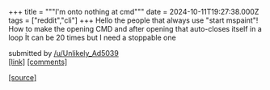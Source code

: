+++
title = """I'm onto nothing at cmd"""
date = 2024-10-11T19:27:38.000Z
tags = ["reddit","cli"]
+++
Hello the people that always use "start mspaint"! How to make the opening CMD and after opening that auto-closes itself in a loop İt can be 20 times but I need a stoppable one

submitted by [/u/Unlikely\_Ad5039](https://www.reddit.com/user/Unlikely_Ad5039)  
[\[link\]](https://www.reddit.com/r/commandline/comments/1g1hxl2/im_onto_nothing_at_cmd/) [\[comments\]](https://www.reddit.com/r/commandline/comments/1g1hxl2/im_onto_nothing_at_cmd/)

[[source]](https://www.reddit.com/r/commandline/comments/1g1hxl2/im_onto_nothing_at_cmd/)
